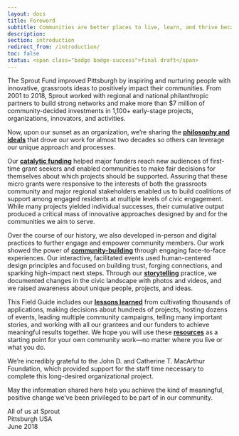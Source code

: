 ```yaml
---
layout: docs
title: Foreword
subtitle: Communities are better places to live, learn, and thrive because of the people and ideas supported by The Sprout Fund.
description:
section: introduction
redirect_from: /introduction/
toc: false
status: <span class="badge badge-success">final draft</span>
---
```


The Sprout Fund improved Pittsburgh by inspiring and nurturing people with innovative, grassroots ideas to positively impact their communities. From 2001 to 2018, Sprout worked with regional and national philanthropic partners to build strong networks and make more than $7 million of community-decided investments in 1,100+ early-stage projects, organizations, innovators, and activities.

Now, upon our sunset as an organization, we’re sharing the [**philosophy and ideals**](../philosophy-ideals/) that drove our work for almost two decades so others can leverage our unique approach and processes.

Our [**catalytic funding**](/catalytic-funding/) helped major funders reach new audiences of first-time grant seekers and enabled communities to make fair decisions for themselves about which projects should be supported. Assuring that these micro grants were responsive to the interests of both the grassroots community and major regional stakeholders enabled us to build coalitions of support among engaged residents at multiple levels of civic engagement. While many projects yielded individual successes, their cumulative output produced a critical mass of innovative approaches designed by and for the communities we aim to serve.

Over the course of our history, we also developed in-person and digital practices to further engage and empower community members. Our work showed the power of [**community-building**](/community-building/) through engaging face-to-face experiences. Our interactive, facilitated events used human-centered design principles and focused on building trust, forging connections, and sparking high-impact next steps. Through our [**storytelling**](/storytelling/) practice, we documented changes in the civic landscape with photos and videos, and we raised awareness about unique people, projects, and ideas. 

This Field Guide includes our [**lessons learned**](/conclusion/lessons-learned/) from cultivating thousands of applications, making decisions about hundreds of projects, hosting dozens of events, leading multiple community campaigns, telling many important stories, and working with all our grantees and our funders to achieve meaningful results together. We hope you will use these [**resources**](/resources/) as a starting point for your own community work—no matter where you live or what you do.

We’re incredibly grateful to the John D. and Catherine T. MacArthur Foundation, which provided support for the staff time necessary to complete this long-desired organizational project.

May the information shared here help you achieve the kind of meaningful, positive change we’ve been privileged to be part of in our community.

<p class="text-right font-italic">All of us at Sprout<br/>Pittsburgh USA<br/>June 2018</p>
